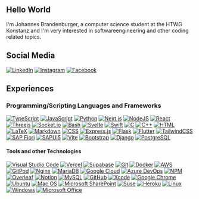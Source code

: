 ## Hello World

I'm Johannes Brandenburger, a computer science student at the HTWG Konstanz and I'm very interested in softwareengineering and other coding related topics.

## Social Media

[![LinkedIn](https://custom-icon-badges.demolab.com/badge/LinkedIn-0A66C2?logo=linkedin-white&logoColor=fff)](https://www.linkedin.com/in/johannes-brandenburger-a72b79221/)
[![Instagram](https://img.shields.io/badge/Instagram-%23E4405F.svg?logo=Instagram&logoColor=white)](https://instagram.com/johannes_brande)
[![Facebook](https://img.shields.io/badge/Facebook-%231877F2?logo=Facebook&logoColor=white)](https://www.facebook.com/johannes.brandenburger.7)


## Experiences 

### Programming/Scripting Languages and Frameworks

[![TypeScript](https://img.shields.io/badge/TypeScript-%23007ACC.svg?logo=typescript&logoColor=white)](https://www.typescriptlang.org/) [![JavaScript](https://img.shields.io/badge/JavaScript-%23323330.svg?logo=javascript&logoColor=%23F7DF1E)](https://www.javascript.com/) [![Python](https://img.shields.io/badge/Python-3670A0?logo=python&logoColor=ffdd54)](https://www.python.org/) [![Next.js](https://img.shields.io/badge/Next.js-000000.svg?logo=nextdotjs&logoColor=white)](https://nextjs.org/) [![NodeJS](https://img.shields.io/badge/Node.js-6DA55F?logo=node.js&logoColor=white)](https://nodejs.org/en/) [![React](https://img.shields.io/badge/React-%2320232a.svg?logo=react&logoColor=%2361DAFB)](https://reactjs.org/) [![Threejs](https://img.shields.io/badge/threejs-black?logo=three.js&logoColor=white)](https://threejs.org/) [![Socket.io](https://img.shields.io/badge/Socket.io-black?logo=socket.io&badgeColor=010101)](https://socket.io/) [![Bash](https://img.shields.io/badge/Bash-%23121011.svg?logo=gnu-bash&logoColor=white)](https://www.gnu.org/software/bash/) [![Svelte](https://img.shields.io/badge/svelte-%23f1413d.svg?logo=svelte&logoColor=white)](https://svelte.dev/) [![Swift](https://img.shields.io/badge/swift-F54A2A?logo=swift&logoColor=white)](https://developer.apple.com/swift/) [![C](https://img.shields.io/badge/c-%2300599C.svg?logo=c&logoColor=white)](https://www.w3schools.com/C/) [![C++](https://img.shields.io/badge/c++-%2300599C.svg?logo=c%2B%2B&logoColor=white)](https://www.w3schools.com/CPP/default.asp) [![HTML](https://img.shields.io/badge/HTML-%23E34F26.svg?logo=html5&logoColor=white)](https://www.w3schools.com/html/) [![LaTeX](https://img.shields.io/badge/LaTeX-%23008080.svg?logo=latex&logoColor=white)](https://www.latex-project.org/) [![Markdown](https://img.shields.io/badge/Markdown-%23000000.svg?logo=markdown&logoColor=white)](https://www.markdownguide.org/) [![CSS](https://img.shields.io/badge/CSS-%231572B6.svg?logo=css3&logoColor=white)](https://www.w3schools.com/css/) [![Express.js](https://img.shields.io/badge/Express.js-%23404d59.svg?logo=express&logoColor=%2361DAFB)]() [![Flask](https://img.shields.io/badge/flask-%23000.svg?logo=flask&logoColor=white)](https://expressjs.com/de/) [![Flutter](https://img.shields.io/badge/Flutter-%2302569B.svg?logo=Flutter&logoColor=white)](https://flutter.dev/) [![TailwindCSS](https://img.shields.io/badge/tailwindcss-%2338B2AC.svg?logo=tailwind-css&logoColor=white)](https://tailwindcss.com/) [![SAP Fiori](https://img.shields.io/badge/Fiori-%235899DA.svg?logo=sap&logoColor=white)](https://sapui5.hana.ondemand.com/) [![SAPUI5](https://img.shields.io/badge/SAPUI5-%232F6497.svg?logo=sap&logoColor=white)](https://sapui5.hana.ondemand.com/) [![Vite](https://img.shields.io/badge/Vite-%23000000.svg?logo=vite&logoColor=white)](https://vitejs.dev/) [![Bootstrap](https://img.shields.io/badge/Bootstrap-563D7C?logo=bootstrap&logoColor=white)](https://getbootstrap.com/) [![Django](https://img.shields.io/badge/Django-%23092E20.svg?logo=django&logoColor=white)](https://www.djangoproject.com/) [![PostgreSQL](https://img.shields.io/badge/PostgreSQL-316192?logo=postgresql&logoColor=white)](https://www.postgresql.org/)

#### Tools and other Technologies

[![Visual Studio Code](https://img.shields.io/badge/Visual_Studio_Code-0078D4?logo=visual%20studio%20code&logoColor=whit)](https://code.visualstudio.com/) [![Vercel](https://img.shields.io/badge/vercel-%23000000.svg?logo=vercel&logoColor=white)](https://vercel.com/) [![Supabase](https://img.shields.io/badge/Supabase-3ECF8E?logo=supabase&logoColor=white)](https://supabase.com/) [![Git](https://img.shields.io/badge/Git-%23F05032.svg?logo=git&logoColor=white)](https://git-scm.com/) [![Docker](https://img.shields.io/badge/Docker-%230db7ed.svg?logo=docker&logoColor=white)](https://www.docker.com/) [![AWS](https://img.shields.io/badge/AWS-%23FF9900.svg?logo=amazon-aws&logoColor=white)](https://aws.amazon.com/) [![GitPod](https://img.shields.io/badge/Gitpod-000000?logo=gitpod&logoColor=#FFAE33)](https://www.gitpod.io/) [![Nginx](https://img.shields.io/badge/Nginx-%23009639.svg?logo=nginx&logoColor=white)](https://www.nginx.com/) [![MariaDB](https://img.shields.io/badge/MariaDB-003545?logo=mariadb&logoColor=white)](https://mariadb.org/) [![Google Cloud](https://img.shields.io/badge/Google%20Cloud-%234285F4.svg?logo=google-cloud&logoColor=white)](https://cloud.google.com/?hl=de) [![Azure DevOps](https://img.shields.io/badge/Azure_DevOps-%230078D7.svg?logo=azure-devops&logoColor=white)](https://azure.microsoft.com/en-us/services/devops/) [![NPM](https://img.shields.io/badge/npm-%23000000.svg?logo=npm&logoColor=white)](https://www.npmjs.com/) [![Overleaf](https://img.shields.io/badge/Overleaf-47A141?logo=Overleaf&logoColor=white)](https://www.overleaf.com/) [![Notion](https://img.shields.io/badge/Notion-%23000000.svg?logo=notion&logoColor=white)](https://www.notion.so/) [![MySQL](https://img.shields.io/badge/MySQL-%2300f.svg?logo=mysql&logoColor=white)](https://www.notion.so/) [![GitHub](https://img.shields.io/badge/GitHub-181717.svg?logo=github&logoColor=white)](https://github.com/) [![Xcode](https://img.shields.io/badge/Xcode-007ACC?logo=Xcode&logoColor=white)](https://developer.apple.com/xcode/) [![Google Chrome](https://img.shields.io/badge/Google%20Chrome-4285F4?logo=GoogleChrome&logoColor=white)](https://www.google.com/intl/de/chrome/) [![Ubuntu](https://img.shields.io/badge/Ubuntu-E95420?logo=ubuntu&logoColor=white)](https://ubuntu.com/) [![Mac OS](https://img.shields.io/badge/mac%20os-000000?logo=macos&logoColor=F0F0F0)](https://www.apple.com/macos/) [![Microsoft SharePoint](https://img.shields.io/badge/Microsoft_SharePoint-0078D4?logo=microsoft-sharepoint&logoColor=white)](https://www.microsoft.com/en-us/microsoft-365/sharepoint/collaboration) [![Suse](https://img.shields.io/badge/SUSE-0C322C?logo=SUSE&logoColor=white)](https://www.suse.com/de-de/) [![Heroku](https://img.shields.io/badge/heroku-%23430098.svg?logo=heroku&logoColor=white)](https://www.heroku.com/) [![Linux](https://img.shields.io/badge/Linux-FCC624?logo=linux&logoColor=black)](https://www.linux.org/) [![Windows](https://img.shields.io/badge/Windows-0078D6?logo=windows&logoColor=white)](https://www.microsoft.com/de-de/windows) [![Microsoft Office](https://img.shields.io/badge/Microsoft_Office-D83B01?logo=microsoft-office&logoColor=white)](https://www.office.com/)
